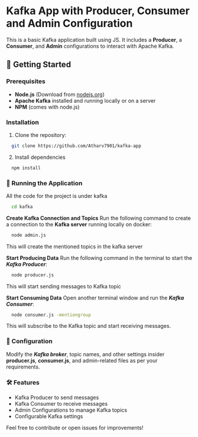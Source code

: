 # Kafka App with Producer, Consumer and Admin Configuration

This is a basic Kafka application built using JS. It includes a **Producer**, a **Consumer**, and **Admin** configurations to interact with Apache Kafka.

## 🚀 Getting Started

### Prerequisites
- **Node.js** (Download from [nodejs.org](https://nodejs.org/))
- **Apache Kafka** installed and running locally or on a server
- **NPM** (comes with node.js)

### Installation

1. Clone the repository:
```sh
  git clone https://github.com/Atharv7901/kafka-app
```
2. Install dependencies
```sh
  npm install
```

### 📌 Running the Application
All the code for the project is under kafka
```sh
  cd kafka
```

**Create Kafka Connection and Topics**
Run the following command to create a connection to the **Kafka server** running locally on docker:
```sh
  node admin.js
```
This will create the mentioned topics in the kafka server

**Start Producing Data**
Run the following command in the terminal to start the ***Kafka Producer***:
```sh
  node producer.js
```
This will start sending messages to Kafka topic

**Start Consuming Data**
Open another terminal window and run the ***Kafka Consumer***:
```sh
  node consumer.js -mentiongroup
```
This will subscribe to the Kafka topic and start receiving messages.

### 🔧 Configuration
Modify the ***Kafka broker***, topic names, and other settings insider **producer.js**, **consumer.js**, and admin-related files as per your requirements.

### 🛠️ Features
- Kafka Producer to send messages
- Kafka Consumer to receive messages
- Admin Configurations to manage Kafka topics
- Configurable Kafka settings


Feel free to contribute or open issues for improvements!
